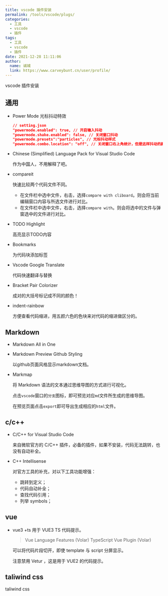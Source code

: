 ```yaml
---
title: vscode 插件安装
permalink: /tools/vscode/plugs/
categories: 
  - 工具
  - vscode
  - 插件
tags: 
  - 工具
  - vscode
  - 插件
date: 2021-12-28 11:11:06
author: 
  name: 诚城
  link: https://www.carveybunt.cn/user/profile/
---
```

vscode 插件安装
## 通用
- Power Mode
  光标抖动特效

  ```json
  // setting.json
  "powermode.enabled": true, // 开启输入抖动
  "powermode.shake.enabled": false, // 关闭窗口抖动
  "powermode.presets":"particles", // 光标抖动样式
  "powermode.combo.location": "off", // 关闭窗口右上角统计，但是这样抖动的颜色就不会改变了
  ```
- Chinese (Simplified) Language Pack for Visual Studio Code

  作为中国人，不用解释了吧。

- compareit

  快速比较两个代码文件不同。
  - 在文件栏中选中文件，右击，选择`compare with cliboard`。则会将当前编辑窗口内容与所选文件进行对比。
  - 在文件栏中选中文件，右击，选择`compare with`。则会将选中的文件与弹窗选中的文件进行对比。
- TODO Highlight
  
  高亮显示TODO内容
- Bookmarks

  为代码块添加标签
- Vscode Google Translate

  代码快速翻译与替换
- Bracket Pair Colorizer

  成对的大括号标记成不同的颜色！
- indent-rainbow

  方便查看代码缩进，用五颜六色的色块来对代码的缩进做区分的。
## Markdown
- Markdown All in One
- Markdown Preview Github Styling

  以github页面风格显示markdown文档。
- Markmap

  将 Markdown 语法的文本通过思维导图的方式进行可视化。

  点击`vscode`窗口的`分支`图标，即可预览对应`md`文件所生成的思维导图。

  在预览页面点击`export`即可导出生成相应的`html`文件。
## c/c++
- C/C++ for Visual Studio Code

  来自微软官方的 C/C++ 插件，必备的插件，如果不安装，代码无法跳转，也没有自动补全。
- C++ Intellisense

  对官方工具的补充，对以下工具功能增强：

    - 跳转到定义；
    - 代码自动补全；
    - 查找代码引用；
    - 列举 symbols；
## vue
- vue3 +ts
  用于 VUE3 TS 代码提示。
  
  > Vue Language Features (Volar)
  > TypeScript Vue Plugin (Volar)
  
  可以将代码片段切开，即使 template 与 script 分屏显示。

  注意禁用 Vetur ，这是用于 VUE2 的代码提示。

## taliwind css
taliwind css